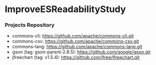 # ImproveESReadabilityStudy

### Projects Repository

- commons-cli: https://github.com/apache/commons-cli.git
- commons-csv: https://github.com/apache/commons-csv.git
- commons-lang: https://github.com/apache/commons-lang.git
- gson (tag: gson-parent-2.8.5): https://github.com/google/gson.git
- jfreechart (tag: v1.5.4): https://github.com/jfree/jfreechart.git


